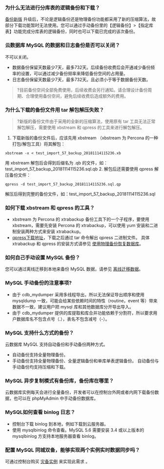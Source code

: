 ### 为什么无法进行分库表的逻辑备份和下载？
[备份新版](https://cloud.tencent.com/document/product/236/35172) 升级后，不论是逻辑备份还是物理备份功能都采用了新的压缩算法，故部分下载功能暂时无法使用。您可以通过手动备份里的【逻辑备份】>【指定库表】功能完成分库表的逻辑备份，同时也可以下载已完成的该次备份。

### 云数据库 MySQL 的数据和日志备份是否可以关闭？
不可以关闭。
- 数据备份保留天数最少7天，最多732天。后续备份收费后会开通减少备份频率的设置，可以通过减少备份频率来降低备份空间的占用量。
- 日志备份保留天数最少7天，最多732天。且必须小于等于数据备份天数。
>?目前备份空间全部免费使用，后续收费会另行通知。请合理设计备份周期、合理使用备份空间，避免后续收费后造成额外的费用。

### 为什么下载的备份文件用 tar 解包解压失败？
>?新版的备份文件由于采用的全新的压缩算法，使用原有 tar 工具无法正常解包解压，需要使用 xbstream 和 qpress 的工具来进行解包解压。

1. 下载新版的备份文件后，应该先用 xbstream （xbstream 为 Percona 的一种打包/解包工具）将其解包：
```
xbstream -x < test_import_57_backup_20181114115236.xb 
```
用 xbstream 解包后会得到后缀名为 .qb 的文件，如：test_import_57_backup_20181114115236.sql.qb
2. 解包后还需要使用 qpress 解压备份文件：
```
qpress -d test_import_57_backup_20181114115236.sql.qp
```
解压后得到完整的备份文件，如：test_import_57_backup_20181114115236.sql

### 如何下载 xbstream 和 qpress 的工具？
- xbstream 为 Percona 的 xtrabackup 备份工具下的一个子程序，要使用 xbstream，需要先安装 Percona 的 xtrabackup，可以使用 yum 安装和二进制安装两种方式来安装 xtrabackup。
- [qpress下载地址](http://www.quicklz.com/)，下载之后通过 tar 命令解出 qpress 二进制文件。
具体 xtrabackup 和 qpress 的安装方式请参见 [使用物理备份恢复数据库](https://cloud.tencent.com/document/product/236/33363)。

### 如何自己手动设置 MySQL 备份？
您可以通过离线迁移到本地来备份 MySQL 数据，请参见 [离线迁移数据](https://cloud.tencent.com/document/product/236/8464)。

### MySQL 手动备份的注意事项?
-  由于 cdb_mydumper 采用多线程导出，所以无法保证导出顺序和使用 mysqldump 一致，可能会给某些依赖时间的特性（routine，event 等）带来数据不一致，建议用户把 mysql 库和其他数据库分开导出导入。
- 由于 cdb_mydumper 提供的库提取和库合并功能依赖于分割符，所以要求用户数据库名不包含点号（.），表名不包含减号（-）。

### MySQL 支持什么方式的备份？
云数据库 MySQL 支持自动备份和手动备份两种方式。
- 自动备份支持全量物理备份。
- 手动备份支持全量物理备份、全量逻辑备份和单库单表逻辑备份。
自动备份与手动备份均支持压缩和下载。

### MySQL 异步复制模式有备份库，备份库在哪里？
云数据库实例每天会进行全量备份，开发者可以在控制台外网或者内网下载备份数据，也可以在 phpMyAdmin 中手动备份数据库。

### MySQL如何查看 binlog 日志？
- 控制台下载 binlog 到本地，例如下载到云服务器。
- 使用 mysqlbinlog 命令查看。MySQL 5.6 需要安装 3.4 或以上版本的 mysqlbinlog 方支持本地服务器查看 binlog。

### 配置 MySQL 同城双备，能够实现两个实例实时数据同步吗？
可通过控制台购买 [灾备实例](https://cloud.tencent.com/document/product/236/7272) 来实现此需求 。

